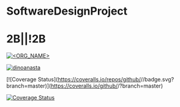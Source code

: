 # SoftwareDesignProject
# 2B||!2B

[![<ORG_NAME>](https://circleci.com/<VCS>/<ORG_NAME>/<PROJECT_NAME>.svg?style=svg)](<LINK>) 

[![dinoanasta](https://circleci.com/gh/dinoanasta/SoftwareDesignProject.svg?style=shield)](https://circleci.com/gh/dinoanasta/SoftwareDesignProject)

[![Coverage Status](https://coveralls.io/repos/github/<github username>/<repo name>/badge.svg?branch=master)](https://coveralls.io/github/<github username>/<repo name>?branch=master)

[![Coverage Status](https://coveralls.io/repos/github/dinoanasta/SoftwareDesignProject/badge.svg?branch=master)](https://coveralls.io/github/dinoanasta/SoftwareDesignProject?branch=master)
